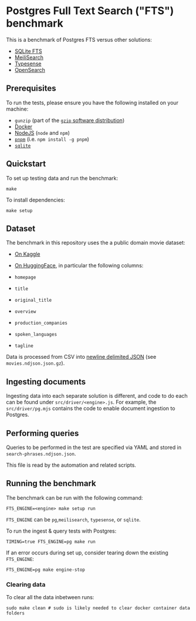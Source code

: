 # Postgres Full Text Search ("FTS") benchmark

This is a benchmark of Postgres FTS versus other solutions:

- [SQLite FTS][sqlite-fts]
- [MeiliSearch][meilisearch]
- [Typesense][typesense]
- [OpenSearch][opensearch]

[sqlite-fts]: https://www.sqlite.org/fts5.html
[meilisearch]: https://www.meilisearch.com
[typesense]: https://typesense.org
[opensearch]: https://opensearch.org/

## Prerequisites

To run the tests, please ensure you have the following installed on your machine:

- `gunzip` (part of the [`gzip` software distribution][gzip])
- [Docker][docker]
- [NodeJS][nodejs] (`node` and `npm`)
- [`pnpm`][pnpm] (i.e. `npm install -g pnpm`)
- [`sqlite`][sqlite]

[gzip]: https://www.gnu.org/software/gzip/
[docker]: https://docs.docker.com
[nodejs]: https://nodejs.org
[sqlite]: https://sqlite.org
[pnpm]: https://pnpm.io

## Quickstart

To set up testing data and run the benchmark:

```console
make
```

To install dependencies:

```console
make setup
```

## Dataset

The benchmark in this repository uses the a public domain movie dataset:

- [On Kaggle](https://www.kaggle.com/datasets/rounakbanik/the-movies-dataset?select=movies_metadata.csv)
- [On HuggingFace](https://huggingface.co/spaces/Kamand/Movie_Recommendation/blob/main/movies_metadata.csv), in particular the following columns:

- `homepage`
- `title`
- `original_title`
- `overview`
- `production_companies`
- `spoken_languages`
- `tagline`

Data is processed from CSV into [newline delimited JSON][ndjson] (see `movies.ndjson.json.gz`).

[ndjson]: http://ndjson.org

## Ingesting documents

Ingesting data into each separate solution is different, and code to do each can be found under `src/driver/<engine>.js`. For example, the `src/driver/pg.mjs` contains the code to enable document ingestion to Postgres.

## Performing queries

Queries to be performed in the test are specified via YAML and stored in `search-phrases.ndjson.json`.

This file is read by the automation and related scripts.

## Running the benchmark

The benchmark can be run with the following command:

```console
FTS_ENGINE=<engine> make setup run
```

`FTS_ENGINE` can be `pg`,`meilisearch`, `typesense`, or `sqlite`.

To run the ingest & query tests with Postgres:

```console
TIMING=true FTS_ENGINE=pg make run
```

If an error occurs during set up, consider tearing down the existing `FTS_ENGINE`:

```console
FTS_ENGINE=pg make engine-stop
```

### Clearing data

To clear all the data inbetween runs:

```console
sudo make clean # sudo is likely needed to clear docker container data folders
```
